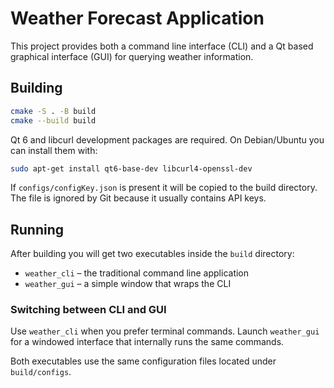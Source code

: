 # Weather Forecast Application

This project provides both a command line interface (CLI) and a Qt based graphical interface (GUI) for querying weather information.

## Building

```bash
cmake -S . -B build
cmake --build build
```

Qt 6 and libcurl development packages are required. On Debian/Ubuntu you can install them with:

```bash
sudo apt-get install qt6-base-dev libcurl4-openssl-dev
```

If `configs/configKey.json` is present it will be copied to the build directory. The file is ignored by Git because it usually contains API keys.

## Running

After building you will get two executables inside the `build` directory:

- `weather_cli` – the traditional command line application
- `weather_gui` – a simple window that wraps the CLI

### Switching between CLI and GUI

Use `weather_cli` when you prefer terminal commands. Launch `weather_gui` for a windowed interface that internally runs the same commands.

Both executables use the same configuration files located under `build/configs`.
